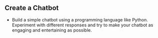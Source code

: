 ## Create a Chatbot
 - Build a simple chatbot using a programming language like Python. Experiment with different responses and try to make your chatbot as engaging and entertaining as possible.
